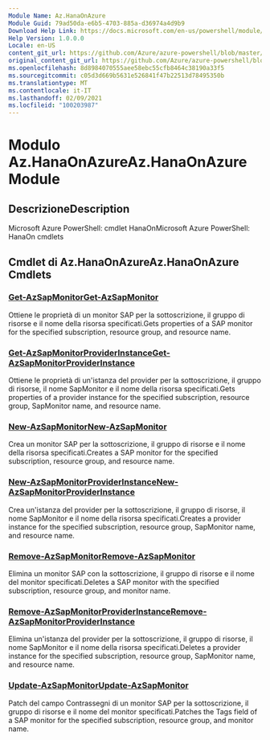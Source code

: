 ```yaml
---
Module Name: Az.HanaOnAzure
Module Guid: 79ad50da-e6b5-4703-885a-d36974a4d9b9
Download Help Link: https://docs.microsoft.com/en-us/powershell/module/az.hanaonazure
Help Version: 1.0.0.0
Locale: en-US
content_git_url: https://github.com/Azure/azure-powershell/blob/master/src/HanaOnAzure/help/Az.HanaOnAzure.md
original_content_git_url: https://github.com/Azure/azure-powershell/blob/master/src/HanaOnAzure/help/Az.HanaOnAzure.md
ms.openlocfilehash: 8d8984070555aee58ebc55cfb8464c38190a33f5
ms.sourcegitcommit: c05d3d669b5631e526841f47b22513d78495350b
ms.translationtype: MT
ms.contentlocale: it-IT
ms.lasthandoff: 02/09/2021
ms.locfileid: "100203987"
---
```

# <span data-ttu-id="ccbd8-101">Modulo Az.HanaOnAzure</span><span class="sxs-lookup"><span data-stu-id="ccbd8-101">Az.HanaOnAzure Module</span></span>
## <span data-ttu-id="ccbd8-102">Descrizione</span><span class="sxs-lookup"><span data-stu-id="ccbd8-102">Description</span></span>
<span data-ttu-id="ccbd8-103">Microsoft Azure PowerShell: cmdlet HanaOn</span><span class="sxs-lookup"><span data-stu-id="ccbd8-103">Microsoft Azure PowerShell: HanaOn cmdlets</span></span>

## <span data-ttu-id="ccbd8-104">Cmdlet di Az.HanaOnAzure</span><span class="sxs-lookup"><span data-stu-id="ccbd8-104">Az.HanaOnAzure Cmdlets</span></span>
### [<span data-ttu-id="ccbd8-105">Get-AzSapMonitor</span><span class="sxs-lookup"><span data-stu-id="ccbd8-105">Get-AzSapMonitor</span></span>](Get-AzSapMonitor.md)
<span data-ttu-id="ccbd8-106">Ottiene le proprietà di un monitor SAP per la sottoscrizione, il gruppo di risorse e il nome della risorsa specificati.</span><span class="sxs-lookup"><span data-stu-id="ccbd8-106">Gets properties of a SAP monitor for the specified subscription, resource group, and resource name.</span></span>

### [<span data-ttu-id="ccbd8-107">Get-AzSapMonitorProviderInstance</span><span class="sxs-lookup"><span data-stu-id="ccbd8-107">Get-AzSapMonitorProviderInstance</span></span>](Get-AzSapMonitorProviderInstance.md)
<span data-ttu-id="ccbd8-108">Ottiene le proprietà di un'istanza del provider per la sottoscrizione, il gruppo di risorse, il nome SapMonitor e il nome della risorsa specificati.</span><span class="sxs-lookup"><span data-stu-id="ccbd8-108">Gets properties of a provider instance for the specified subscription, resource group, SapMonitor name, and resource name.</span></span>

### [<span data-ttu-id="ccbd8-109">New-AzSapMonitor</span><span class="sxs-lookup"><span data-stu-id="ccbd8-109">New-AzSapMonitor</span></span>](New-AzSapMonitor.md)
<span data-ttu-id="ccbd8-110">Crea un monitor SAP per la sottoscrizione, il gruppo di risorse e il nome della risorsa specificati.</span><span class="sxs-lookup"><span data-stu-id="ccbd8-110">Creates a SAP monitor for the specified subscription, resource group, and resource name.</span></span>

### [<span data-ttu-id="ccbd8-111">New-AzSapMonitorProviderInstance</span><span class="sxs-lookup"><span data-stu-id="ccbd8-111">New-AzSapMonitorProviderInstance</span></span>](New-AzSapMonitorProviderInstance.md)
<span data-ttu-id="ccbd8-112">Crea un'istanza del provider per la sottoscrizione, il gruppo di risorse, il nome SapMonitor e il nome della risorsa specificati.</span><span class="sxs-lookup"><span data-stu-id="ccbd8-112">Creates a provider instance for the specified subscription, resource group, SapMonitor name, and resource name.</span></span>

### [<span data-ttu-id="ccbd8-113">Remove-AzSapMonitor</span><span class="sxs-lookup"><span data-stu-id="ccbd8-113">Remove-AzSapMonitor</span></span>](Remove-AzSapMonitor.md)
<span data-ttu-id="ccbd8-114">Elimina un monitor SAP con la sottoscrizione, il gruppo di risorse e il nome del monitor specificati.</span><span class="sxs-lookup"><span data-stu-id="ccbd8-114">Deletes a SAP monitor with the specified subscription, resource group, and monitor name.</span></span>

### [<span data-ttu-id="ccbd8-115">Remove-AzSapMonitorProviderInstance</span><span class="sxs-lookup"><span data-stu-id="ccbd8-115">Remove-AzSapMonitorProviderInstance</span></span>](Remove-AzSapMonitorProviderInstance.md)
<span data-ttu-id="ccbd8-116">Elimina un'istanza del provider per la sottoscrizione, il gruppo di risorse, il nome SapMonitor e il nome della risorsa specificati.</span><span class="sxs-lookup"><span data-stu-id="ccbd8-116">Deletes a provider instance for the specified subscription, resource group, SapMonitor name, and resource name.</span></span>

### [<span data-ttu-id="ccbd8-117">Update-AzSapMonitor</span><span class="sxs-lookup"><span data-stu-id="ccbd8-117">Update-AzSapMonitor</span></span>](Update-AzSapMonitor.md)
<span data-ttu-id="ccbd8-118">Patch del campo Contrassegni di un monitor SAP per la sottoscrizione, il gruppo di risorse e il nome del monitor specificati.</span><span class="sxs-lookup"><span data-stu-id="ccbd8-118">Patches the Tags field of a SAP monitor for the specified subscription, resource group, and monitor name.</span></span>

